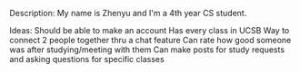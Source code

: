 Description:
My name is Zhenyu and I'm a 4th year CS student.

Ideas:
Should be able to make an account
Has every class in UCSB
Way to connect 2 people together thru a chat feature
Can rate how good someone was after studying/meeting with them
Can make posts for study requests and asking questions for specific classes